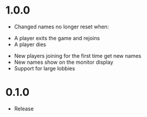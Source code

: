 # 1.0.0
+ Changed names no longer reset when:
- A player exits the game and rejoins
- A player dies
+ New players joining for the first time get new names
+ New names show on the monitor display
+ Support for large lobbies

# 0.1.0
+ Release